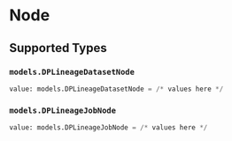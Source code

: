 # Node


## Supported Types

### `models.DPLineageDatasetNode`

```python
value: models.DPLineageDatasetNode = /* values here */
```

### `models.DPLineageJobNode`

```python
value: models.DPLineageJobNode = /* values here */
```


